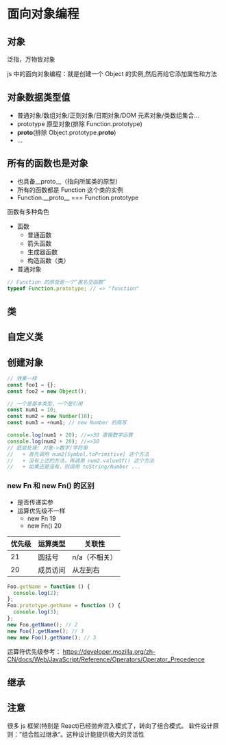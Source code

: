 # 面向对象编程

## 对象

泛指，万物皆对象

js 中的面向对象编程：就是创建一个 Object 的实例,然后再给它添加属性和方法

## 对象数据类型值

- 普通对象/数组对象/正则对象/日期对象/DOM 元素对象/类数组集合...
- prototype 原型对象(排除 Function.prototype)
- **proto**(排除 Object.prototype.**proto**)
- ...

## 所有的函数也是对象

- 也具备\_\_proto\_\_（指向所属类的原型）
- 所有的函数都是 Function 这个类的实例
- Function.\_\_proto\_\_ === Function.prototype

函数有多种角色

- 函数
  - 普通函数
  - 箭头函数
  - 生成器函数
  - 构造函数（类）
- 普通对象

```js
// Function 的原型是一个“匿名空函数”
typeof Function.prototype; // => "function"
```

## 类

## 自定义类

## 创建对象

```js
// 效果一样
const foo1 = {};
const foo2 = new Object();

// 一个是基本类型，一个是引用
const num1 = 10;
const num2 = new Number(10);
const num3 = +num1; // new Number 的简写

console.log(num1 + 20); //=>30 直接数学运算
console.log(num2 + 20); //=>30
// 底层处理: 对象->数字/字符串
//   + 首先调用 num2[Symbol.toPrimitive] 这个方法
//   + 没有上述的方法，再调用 num2.valueOf() 这个方法
//   + 如果还是没有，则调用 toString/Number ...
```

### new Fn 和 new Fn() 的区别

- 是否传递实参
- 运算优先级不一样
  - new Fn 19
  - new Fn() 20

| 优先级 | 运算类型 | 关联性        |
| ------ | -------- | ------------- |
| 21     | 圆括号   | n/a（不相关） |
| 20     | 成员访问 | 从左到右      |

```js
Foo.getName = function () {
  console.log(2);
};
Foo.prototype.getName = function () {
  console.log(3);
};
new Foo.getName(); // 2
new Foo().getName(); // 3
new new Foo().getName(); // 3
```

运算符优先级参考：
https://developer.mozilla.org/zh-CN/docs/Web/JavaScript/Reference/Operators/Operator_Precedence

## 继承

## 注意

很多 js 框架(特别是 React)已经抛弃混入模式了，转向了组合模式。
软件设计原则：”组合胜过继承“。这种设计能提供极大的灵活性

